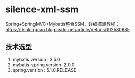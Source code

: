 # silence-xml-ssm
Spring+SpringMVC+Mybatis整合SSM，详细搭建教程：https://thinkingcao.blog.csdn.net/article/details/102580685

## 技术选型
 1. mybatis.version  : 3.5.0
 2. mybatis-spring.version  :2.0.0
 3. spring.version : 5.1.0.RELEASE
